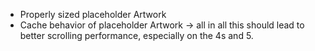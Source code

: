 * Properly sized placeholder Artwork
* Cache behavior of placeholder Artwork
-> all in all this should lead to better scrolling performance, especially on the 4s and 5.

